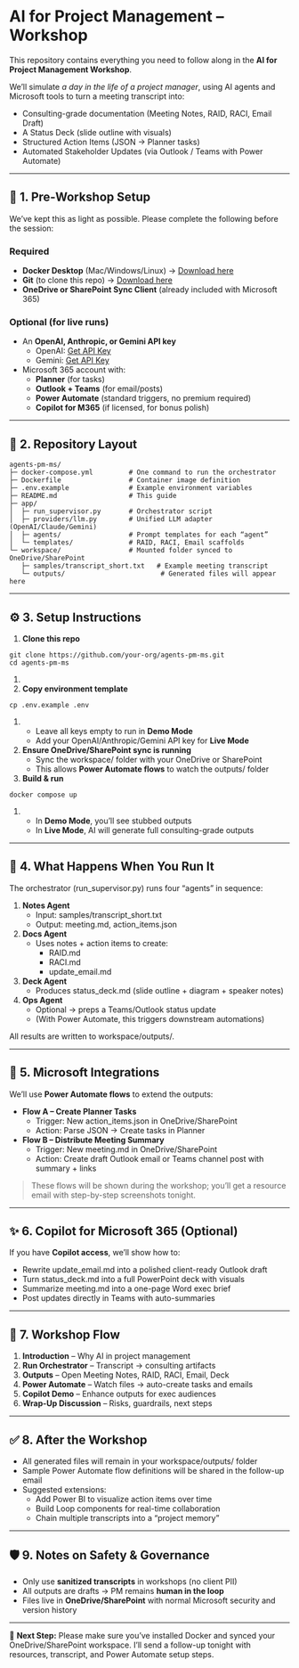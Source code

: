 # **AI for Project Management – Workshop**

This repository contains everything you need to follow along in the **AI for Project Management Workshop**.

We’ll simulate *a day in the life of a project manager*, using AI agents and Microsoft tools to turn a meeting transcript into:

- Consulting-grade documentation (Meeting Notes, RAID, RACI, Email Draft)
- A Status Deck (slide outline with visuals)
- Structured Action Items (JSON → Planner tasks)
- Automated Stakeholder Updates (via Outlook / Teams with Power Automate)

---

## **🔧 1. Pre-Workshop Setup**

We’ve kept this as light as possible. Please complete the following before the session:

### **Required**

- **Docker Desktop** (Mac/Windows/Linux) → [Download here](https://www.docker.com/products/docker-desktop/)
- **Git** (to clone this repo) → [Download here](https://git-scm.com/downloads)
- **OneDrive or SharePoint Sync Client** (already included with Microsoft 365)

### **Optional (for live runs)**

- An **OpenAI, Anthropic, or Gemini API key**
    - OpenAI: [Get API Key](https://platform.openai.com/)
    - Gemini: [Get API Key](https://aistudio.google.com/)
- Microsoft 365 account with:
    - **Planner** (for tasks)
    - **Outlook + Teams** (for email/posts)
    - **Power Automate** (standard triggers, no premium required)
    - **Copilot for M365** (if licensed, for bonus polish)

---

## **📂 2. Repository Layout**

```
agents-pm-ms/
├─ docker-compose.yml         # One command to run the orchestrator
├─ Dockerfile                 # Container image definition
├─ .env.example               # Example environment variables
├─ README.md                  # This guide
├─ app/
│  ├─ run_supervisor.py       # Orchestrator script
│  ├─ providers/llm.py        # Unified LLM adapter (OpenAI/Claude/Gemini)
│  ├─ agents/                 # Prompt templates for each “agent”
│  └─ templates/              # RAID, RACI, Email scaffolds
└─ workspace/                 # Mounted folder synced to OneDrive/SharePoint
   ├─ samples/transcript_short.txt   # Example meeting transcript
   └─ outputs/                        # Generated files will appear here
```

---

## **⚙️ 3. Setup Instructions**

1. **Clone this repo**

```
git clone https://github.com/your-org/agents-pm-ms.git
cd agents-pm-ms
```

1. 
2. **Copy environment template**

```
cp .env.example .env
```

1. 
    - Leave all keys empty to run in **Demo Mode**
    - Add your OpenAI/Anthropic/Gemini API key for **Live Mode**
2. **Ensure OneDrive/SharePoint sync is running**
    - Sync the workspace/ folder with your OneDrive or SharePoint
    - This allows **Power Automate flows** to watch the outputs/ folder
3. **Build & run**

```
docker compose up
```

1. 
    - In **Demo Mode**, you’ll see stubbed outputs
    - In **Live Mode**, AI will generate full consulting-grade outputs

---

## **🧠 4. What Happens When You Run It**

The orchestrator (run_supervisor.py) runs four “agents” in sequence:

1. **Notes Agent**
    - Input: samples/transcript_short.txt
    - Output: meeting.md, action_items.json
2. **Docs Agent**
    - Uses notes + action items to create:
        - RAID.md
        - RACI.md
        - update_email.md
3. **Deck Agent**
    - Produces status_deck.md (slide outline + diagram + speaker notes)
4. **Ops Agent**
    - Optional → preps a Teams/Outlook status update
    - (With Power Automate, this triggers downstream automations)

All results are written to workspace/outputs/.

---

## **🔁 5. Microsoft Integrations**

We’ll use **Power Automate flows** to extend the outputs:

- **Flow A – Create Planner Tasks**
    - Trigger: New action_items.json in OneDrive/SharePoint
    - Action: Parse JSON → Create tasks in Planner
- **Flow B – Distribute Meeting Summary**
    - Trigger: New meeting.md in OneDrive/SharePoint
    - Action: Create draft Outlook email or Teams channel post with summary + links

> These flows will be shown during the workshop; you’ll get a resource email with step-by-step screenshots tonight.
> 

---

## **✨ 6. Copilot for Microsoft 365 (Optional)**

If you have **Copilot access**, we’ll show how to:

- Rewrite update_email.md into a polished client-ready Outlook draft
- Turn status_deck.md into a full PowerPoint deck with visuals
- Summarize meeting.md into a one-page Word exec brief
- Post updates directly in Teams with auto-summaries

---

## **📅 7. Workshop Flow**

1. **Introduction** – Why AI in project management
2. **Run Orchestrator** – Transcript → consulting artifacts
3. **Outputs** – Open Meeting Notes, RAID, RACI, Email, Deck
4. **Power Automate** – Watch files → auto-create tasks and emails
5. **Copilot Demo** – Enhance outputs for exec audiences
6. **Wrap-Up Discussion** – Risks, guardrails, next steps

---

## **✅ 8. After the Workshop**

- All generated files will remain in your workspace/outputs/ folder
- Sample Power Automate flow definitions will be shared in the follow-up email
- Suggested extensions:
    - Add Power BI to visualize action items over time
    - Build Loop components for real-time collaboration
    - Chain multiple transcripts into a “project memory”

---

## **🛡️ 9. Notes on Safety & Governance**

- Only use **sanitized transcripts** in workshops (no client PII)
- All outputs are drafts → PM remains **human in the loop**
- Files live in **OneDrive/SharePoint** with normal Microsoft security and version history

---

📌 **Next Step:** Please make sure you’ve installed Docker and synced your OneDrive/SharePoint workspace. I’ll send a follow-up tonight with resources, transcript, and Power Automate setup steps.